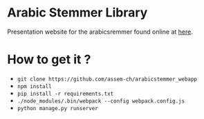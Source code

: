 Arabic Stemmer Library
=======================================
Presentation website for the arabicsremmer  found online at [here](http://www.arabicstemmer.com).

How to get it  ?
=======================================
* `git clone https://github.com/assem-ch/arabicstemmer_webapp`
* `npm install`
* `pip install -r requirements.txt`
* `./node_modules/.bin/webpack --config webpack.config.js`
* `python manage.py runserver`
